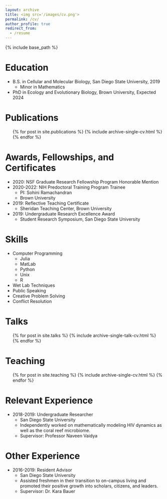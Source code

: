 ```yaml
---
layout: archive
title: <img src='/images/cv.png'>
permalink: /cv/
author_profile: true
redirect_from:
  - /resume
---
```

<head>
<!-- Global site tag (gtag.js) - Google Analytics -->
<script async src="https://www.googletagmanager.com/gtag/js?id=UA-174576010-1"></script>
<script>
  window.dataLayer = window.dataLayer || [];
  function gtag(){dataLayer.push(arguments);}
  gtag('js', new Date());

  gtag('config', 'UA-174576010-1');
</script>
</head>

{% include base_path %}

Education
======
* B.S. in Cellular and Molecular Biology, San Diego State University, 2019
  * Minor in Mathematics
* PhD in Ecology and Evolutionary Biology, Brown University, Expected 2024

Publications
======
  <ul>{% for post in site.publications %}
    {% include archive-single-cv.html %}
  {% endfor %}</ul>
  
Awards, Fellowships, and Certificates
======
* 2020: NSF Graduate Research Fellowship Program Honorable Mention
* 2020-2022: NIH Predoctoral Training Program Trainee
  * PI: Sohini Ramachandran
  * Brown University
* 2019: Reflective Teaching Certificate
  * Sheridan Teaching Center, Brown University
* 2019: Undergraduate Research Excellence Award
  * Student Research Symposium, San Diego State University
  
Skills
======
* Computer Programming
  * Julia
  * MatLab
  * Python
  * Unix
  * R
* Wet Lab Techniques
* Public Speaking
* Creative Problem Solving
* Conflict Resolution

Talks
======
  <ul>{% for post in site.talks %}
    {% include archive-single-talk-cv.html %}
  {% endfor %}</ul>
  
Teaching
======
  <ul>{% for post in site.teaching %}
    {% include archive-single-cv.html %}
  {% endfor %}</ul>
 
Relevant Experience
======
* 2018-2019: Undergraduate Researcher
  * San Diego State University
  * Independently worked on mathematically modeling HIV dynamics as well as the coral reef microbiome.
  * Supervisor: Professor Naveen Vaidya
  
Other Experience
======
* 2016-2019: Resident Advisor
  * San Diego State University
  * Assisted freshmen in their transition to on-campus living and promoted their positive growth into scholars, citizens, and leaders.
  * Supervisor: Dr. Kara Bauer
